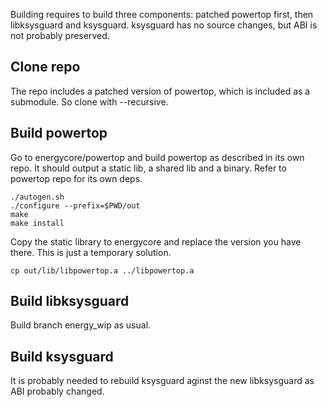 Building requires to build three components: patched powertop first, then libksysguard and ksysguard. ksysguard has no source changes, but ABI is not probably preserved.

## Clone repo
The repo includes a patched version of powertop, which is included as a submodule. So clone with --recursive.

## Build powertop
Go to energycore/powertop and build powertop as described in its own repo. It should output a static lib, a shared lib and a binary. Refer to powertop repo for its own deps.

    ./autogen.sh
    ./configure --prefix=$PWD/out
    make
    make install

Copy the static library to energycore and replace the version you have there. This is just a temporary solution.

    cp out/lib/libpowertop.a ../libpowertop.a

## Build libksysguard
Build branch energy_wip as usual.

## Build ksysguard
It is probably needed to rebuild ksysguard aginst the new libksysguard as ABI probably changed.
